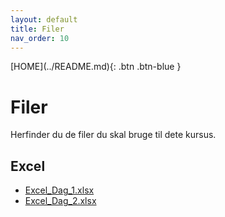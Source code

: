 ```yaml
---
layout: default
title: Filer
nav_order: 10
---
```

<span class="fs-1">
[HOME](../README.md){: .btn .btn-blue }
</span>

# Filer
Herfinder du de filer du skal bruge til dete kursus.

## Excel
- [Excel_Dag_1.xlsx](./Excel_Dag_1.xlsx)
- [Excel_Dag_2.xlsx](./Excel_Dag_2.xlsx)
